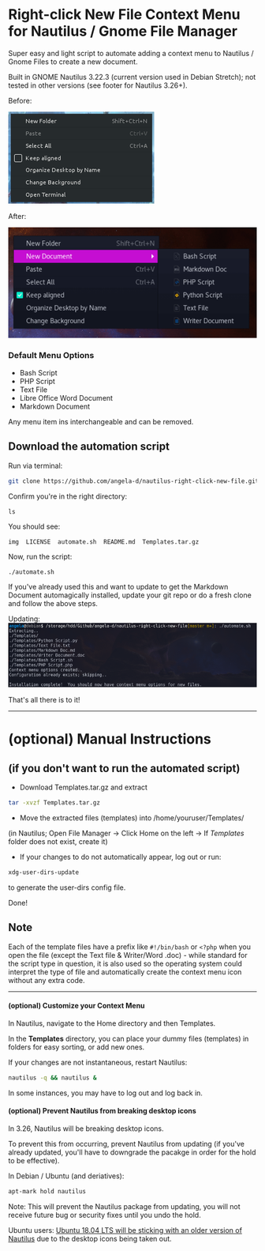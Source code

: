 # Right-click New File Context Menu for Nautilus / Gnome File Manager
Super easy and light script to automate adding a context menu to Nautilus / Gnome Files to create a new document.

Built in GNOME Nautilus 3.22.3 (current version used in Debian Stretch); not tested in other versions (see footer for Nautilus 3.26+).

Before:

![nautilus right click context menu - before](./img/nautilus-right-click-before.png)

After:

![nautilus new file context menu - after](./img/nautilus-right-click-new-file.png)

### Default Menu Options
- Bash Script
- PHP Script
- Text File
- Libre Office Word Document
- Markdown Document

Any menu item ins interchangeable and can be removed.

## Download the automation script
Run via terminal:
```bash
git clone https://github.com/angela-d/nautilus-right-click-new-file.git && cd nautilus-right-click-new-file
```
Confirm you're in the right directory:
```bashrc
ls
```
You should see:
```html
img  LICENSE  automate.sh  README.md  Templates.tar.gz
```

Now, run the script:
```bashrc
./automate.sh
```

If you've already used this and want to update to get the Markdown Document automagically installed, update your git repo or do a fresh clone and follow the above steps.

Updating:
![Updating](img/updating.png)

That's all there is to it!

***

# (optional) Manual Instructions
## (if you don't want to run the automated script)
* Download Templates.tar.gz and extract
```bash
tar -xvzf Templates.tar.gz
```
* Move the extracted files (templates) into /home/youruser/Templates/

(in Nautilus; Open File Manager -> Click Home on the left -> If *Templates* folder does not exist, create it)

* If your changes to do not automatically appear, log out or run:
```bash
xdg-user-dirs-update
```
to generate the user-dirs config file.

Done!

## Note
Each of the template files have a prefix like `#!/bin/bash` or `<?php` when you open the file (except the Text file & Writer/Word .doc) - while standard for the script type in question, it is also used so the operating system could interpret the type of file and automatically create the context menu icon without any extra code.

***

#### (optional) Customize your Context Menu ####
In Nautilus, navigate to the Home directory and then Templates.

In the **Templates** directory, you can place your dummy files (templates) in folders for easy sorting, or add new ones.

If your changes are not instantaneous, restart Nautilus:
```bash
nautilus -q && nautilus &
```
In some instances, you may have to log out and log back in.

#### (optional) Prevent Nautilus from breaking desktop icons ####
In 3.26, Nautilus will be breaking desktop icons.

To prevent this from occurring, prevent Nautilus from updating (if you've already updated, you'll have to downgrade the pacakge in order for the hold to be effective).

In Debian / Ubuntu (and deriatives):
```bash
apt-mark hold nautilus
```
Note: This will prevent the Nautilus package from updating, you will not receive future bug or security fixes until you undo the hold.

Ubuntu users: [Ubuntu 18.04 LTS will be sticking with an older version of Nautilus](https://www.omgubuntu.co.uk/2018/01/ubuntu-18-04-lts-will-ship-older-version-nautilus) due to the desktop icons being taken out.
